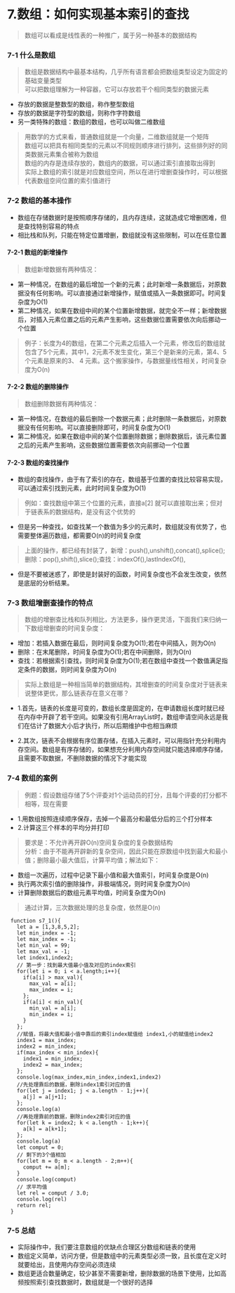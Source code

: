 # 7.数组：如何实现基本索引的查找
> 数组可以看成是线性表的一种推广，属于另一种基本的数据结构

### 7-1 什么是数组

> 数组是数据结构中最基本结构，几乎所有语言都会把数组类型设定为固定的基础变量类型<br/>
> 可以把数组理解为一种容器，它可以存放若干个相同类型的数据元素<br/>

- 存放的数据是整数型的数组，称作整型数组
- 存放的数据是字符型的数组，则称作字符数组
- 另一类特殊的数组：数组的数组，也可以叫做二维数组

> 用数学的方式来看，普通数组就是一个向量，二维数组就是一个矩阵<br/>
> 数组可以把具有相同类型的元素以不同规则顺序进行排列，这些排列好的同类数据元素集合被称为数组<br/>
> 数组的内存是连续存放的，数组内的数据，可以通过索引直接取出得到<br/>
> 实际上数组的索引就是对应数组空间，所以在进行增删查操作时，可以根据代表数组空间位置的索引值进行<br/>


### 7-2 数组的基本操作

- 数组在存储数据时是按照顺序存储的，且内存连续，这就造成它增删困难，但是查找特别容易的特点
- 相比栈和队列，只能在特定位置增删，数组就没有这些限制，可以在任意位置

#### 7-2-1 数组的新增操作

> 数组新增数据有两种情况：

- 第一种情况，在数组的最后增加一个新的元素；此时新增一条数据后，对原数据没有任何影响。可以直接通过新增操作，赋值或插入一条数据即可。时间复杂度为O(1)
- 第二种情况，如果在数组中间的某个位置新增数据，就完全不一样；新增数据后，对插入元素位置之后的元素产生影响，这些数据位置需要依次向后挪动一个位置

> 例子：长度为4的数组，在第二个元素之后插入一个元素，修改后的数组就包含了5个元素，其中1，2元素不发生变化，第三个是新来的元素，第4、5 个元素是原来的3、  4 元素。这个搬家操作，与数据量线性相关，时间复杂度为O(n)

#### 7-2-2 数组的删除操作

> 数组删除数据有两种情况：

- 第一种情况，在数组的最后删除一个数据元素；此时删除一条数据后，对原数据没有任何影响。可以直接删除即可，时间复杂度为O(1)
- 第二种情况，如果在数组中间的某个位置删除数据；删除数据后，该元素位置之后的元素产生影响，这些数据位置需要依次向前挪动一个位置

#### 7-2-3 数组的查找操作

- 数组的查找操作，由于有了索引的存在，数组基于位置的查找比较容易实现，可以通过索引找到元素，此时时间复杂度为O(1)</br>
> 例如：查找数组中第三个位置的元素，直接a[2] 就可以直接取出来；但对于链表系的数据结构，是没有这个优势的<br/>
- 但是另一种查找，如查找某一个数值为多少的元素时，数组就没有优势了，也需要整体遍历数组，都需要O(n)的时间复杂度</br>
> 上面的操作，都已经有封装了，新增：push(),unshift(),concat(),splice();删除：pop(),shift(),slice();查找：indexOf(),lastIndexOf(),
- 但是不要被迷惑了，即使是封装好的函数，时间复杂度也不会发生改变，依然是底层的分析结果。


### 7-3 数组增删查操作的特点

> 数组的增删查比栈和队列相比，方法更多，操作更灵活，下面我们来归纳一下数组增删查的时间复杂度：

- 增加：若插入数据在最后，则时间复杂度为O(1);若在中间插入，则为O(n)
- 删除：在末尾删除，时间复杂度为O(1);若在中间删除，则为O(n)
- 查找：若根据索引查找，则时间复杂度为O(1);若在数组中查找一个数值满足指定条件的数据，则时间复杂度为O(n)

> 实际上数组是一种相当简单的数据结构，其增删查的时间复杂度对于链表来说整体更优，那么链表存在意义在哪？

- 1.首先，链表的长度是可变的，数组长度是固定的，在申请数组长度时就已经在内存中开辟了若干空间。如果没有引用ArrayList时，数组申请空间永远是我们在估计了数据大小后才执行，所以后期维护中也相当麻烦

- 2.其次，链表不会根据有序位置存储，在插入元素时，可以用指针充分利用内存空间。数组是有序存储的，如果想充分利用内存空间就只能选择顺序存储，且需要不取数据，不删除数据的情况下才能实现

### 7-4 数组的案例

> 例题：假设数组存储了5个评委对1个运动员的打分，且每个评委的打分都不相等，现在需要
- 1.用数组按照连续顺序保存，去掉一个最高分和最低分后的三个打分样本
- 2.计算这三个样本的平均分并打印

> 要求是：不允许再开辟O(n)空间复杂度的复杂数据结构<br/>
> 分析：由于不能再开辟新的复杂空间，因此只能在原数组中找到最大和最小值；删除最小最大值后，计算平均值；解法如下：

- 数组一次遍历，过程中记录下最小值和最大值索引，时间复杂度是O(n)
- 执行两次索引值的删除操作，非极端情况，则时间复杂度为O(n)
- 计算删除数据后的数组元素平均值，时间复杂度为O(n)

> 通过计算，三次数据处理的总复杂度，依然是O(n)

```
 function s7_1(){
   let a = [1,3,8,5,2];
   let min_index = -1;
   let max_index = -1;
   let min_val = 99;
   let max_val = -1;
   let index1,index2;
   // 第一步：找到最大值最小值及对应的index索引
   for(let i = 0; i < a.length;i++){
     if(a[i] > max_val){
       max_val = a[i];
       max_index = i;
     };
     if(a[i] < min_val){
       min_val = a[i];
       min_index = i;
     }
   };
   //赋值，将最大值和最小值中靠后的索引index赋值给 index1,小的赋值给index2
   index1 = max_index;
   index2 = min_index;
   if(max_index < min_index){
     index1 = min_index;
     index2 = max_index;
   };
   console.log(max_index,min_index,index1,index2)
   //先处理靠后的数据，删除index1索引对应的值
   for(let j = index1; j < a.length - 1;j++){
     a[j] = a[j+1];
   };
   console.log(a)
   //再处理靠前的数据，删除index2索引对应的值
   for(let k = index2; k < a.length - 1;k++){
     a[k] = a[k+1];
   };
   console.log(a)
   let comput = 0;
   // 剩下的3个值相加
   for(let m = 0; m < a.length - 2;m++){
     comput += a[m];
   }
   console.log(comput)
   // 求平均值
   let rel = comput / 3.0;
   console.log(rel)
   return rel;
 }
```

### 7-5 总结

- 实际操作中，我们要注意数组的优缺点合理区分数组和链表的使用
- 数组定义简单，访问方便，但是数组中的元素类型必须一致，且长度在定义时就要给出，且使用内存空间必须连续
- 数组更适合数量确定，较少甚至不需要新增，删除数据的场景下使用，比如高频按照索引查找数据时，数组就是一个很好的选择

